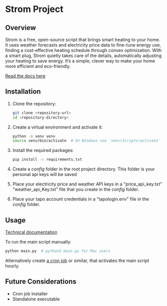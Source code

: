 # Strom Project

## Overview
Strom is a free, open-source script that brings smart heating to your home. It uses weather forecasts and electricity price data to fine-tune energy use, finding a cost-effective heating schedule through convex optimization. With a smart plug, Strom quietly takes care of the details, automatically adjusting your heating to save energy. It’s a simple, clever way to make your home more efficient and eco-friendly.

[Read the docs here](https://janbalanya.com/strom-docs/)

## Installation
1. Clone the repository:
    ```sh
    git clone <repository-url>
    cd <repository-directory>
    ```

2. Create a virtual environment and activate it:
    ```sh
    python -m venv venv
    source venv/bin/activate  # On Windows use `venv\Scripts\activate`
    ```

3. Install the required packages:
    ```sh
    pip install -r requirements.txt
    ```

4. Create a _config_ folder in the root project directory. This folder is your personal api keys will be saved
5. Place your electricity price and weather API keys in a "price_api_key.txt" "weather_api_Key.txt" file that you create in the _config_ folder.
6. Place your tapo account credentials in a "tapologin.env" file in the _config_ folder.

## Usage

[Technical documentation](https://janbalanya.com/strom-docs/)

To run the main script manually:
```sh
python main.py  # python3 main.py for Mac users
```

Alternatively create [a cron job](https://www.freecodecamp.org/news/cron-jobs-in-linux/) or similar, that activates the main script hourly.


## Future Considerations
- Cron job installer
- Standalone executable